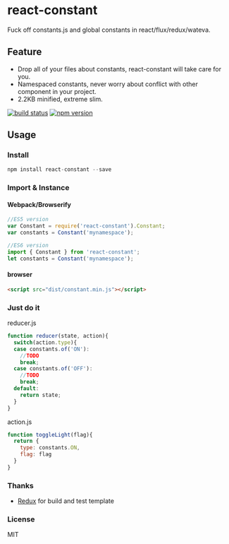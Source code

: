 # react-constant
Fuck off constants.js and global constants in react/flux/redux/wateva.

## Feature
* Drop all of your files about constants, react-constant will take care for you.
* Namespaced constants, never worry about conflict with other component in your project.
* 2.2KB minified, extreme slim.

[![build status](https://api.travis-ci.org/yesvods/react-constant.svg?branch=master)](https://travis-ci.org/yesvods/react-constant)
[![npm version](https://img.shields.io/npm/v/react-constant.svg?style=flat-square)](https://www.npmjs.com/package/react-constant)

## Usage

### Install 
```Javascript
npm install react-constant --save
```
### Import & Instance

#### Webpack/Browserify

```Javascript
//ES5 version
var Constant = require('react-constant').Constant;
var constants = Constant('mynamespace');

//ES6 version
import { Constant } from 'react-constant';
let constants = Constant('mynamespace');

```

#### browser
```html
<script src="dist/constant.min.js"></script>
```

### Just do it

reducer.js

```Javascript
function reducer(state, action){
  switch(action.type){
  case constants.of('ON'):
    //TODO
    break;
  case constants.of('OFF'):
    //TODO
    break;
  default: 
    return state;
  }
}
```

action.js

```Javascript
function toggleLight(flag){
  return {
    type: constants.ON,
    flag: flag
  }
}
```

### Thanks

* [Redux](https://github.com/rackt/redux) for build and test template

### License

MIT

